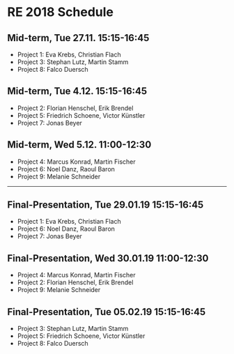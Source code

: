 # RE 2018 Schedule



## Mid-term, Tue 27.11. 15:15-16:45

- Project 1: Eva Krebs, Christian Flach
- Project 3: Stephan Lutz, Martin Stamm
- Project 8: Falco Duersch

## Mid-term, Tue 4.12. 15:15-16:45

- Project 2: Florian Henschel, Erik Brendel
- Project 5: Friedrich Schoene,  Victor Künstler
- Project 7: Jonas Beyer

## Mid-term, Wed 5.12. 11:00-12:30
  
- Project 4: Marcus Konrad, Martin Fischer
- Project 6: Noel Danz, Raoul Baron
- Project 9: Melanie Schneider   

---

## Final-Presentation, Tue 29.01.19 15:15-16:45

- Project 1: Eva Krebs, Christian Flach
- Project 6: Noel Danz, Raoul Baron
- Project 7: Jonas Beyer


## Final-Presentation, Wed 30.01.19 11:00-12:30

- Project 4: Marcus Konrad, Martin Fischer
- Project 2: Florian Henschel, Erik Brendel
- Project 9: Melanie Schneider   


## Final-Presentation, Tue 05.02.19 15:15-16:45

- Project 3: Stephan Lutz, Martin Stamm
- Project 5: Friedrich Schoene,  Victor Künstler
- Project 8: Falco Duersch
